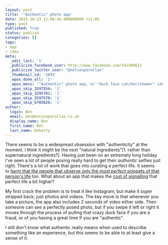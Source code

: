 ```yaml
---
layout: post
title: '"Authentic" photo app'
date: 2015-10-23 12:00:54.000000000 +11:00
type: post
published: true
status: publish
categories: []
tags:
- app
- idea
meta:
  _edit_last: '1'
  _publicize_facebook_user: http://www.facebook.com/541400612
  _publicize_twitter_user: "@notionparallax"
  _thumbnail_id: '2043'
  _wpas_done_all: '1'
  _wpas_mess: '"Authentic" photo app, or "duck face catcher/shamer" idea'
  _wpas_skip_3597554: '1'
  _wpas_skip_3295701: '1'
  _wpas_skip_3597579: '1'
  _wpas_skip_6785826: '1'
author:
  login: Ben
  email: ben@notionparallax.co.uk
  display_name: Ben
  first_name: Ben
  last_name: Doherty
---
```

<p>There seems to be a widespread obsession with "authenticity" at the moment. I think it might be the next "natural ingredients"[1. rather than supernatural ingredients?]. Having just been on an extremely long holiday I've seen a lot of people posing really hard to get their <em>authentic</em> selfies just right. There's a lot of work that goes into curating a perfect life. It seems to <a href="http://waitbutwhy.com/2013/09/why-generation-y-yuppies-are-unhappy.html">harm that the people that observe only the <em>most perfect</em> snippets of that person's life</a> too. What about an app that makes the <a href="http://www.overcomingbias.com/2015/05/what-is-signaling.html">cost of signalling</a> that perfect life a bit higher?</p>
<p>My first crack the problem is to treat it like Instagram, but make it super stripped back; just photos and videos. The key move is that whenever you take a picture, the app also includes 2 seconds of video either side. Then someone can see a perfectly posed photo, but if you swipe it left or right it moves through the process of pulling that crazy duck face if you are a fraud, or of you having a great time if you are "authentic".</p>
<p>I still don't know what authentic really means when used to describe something like an experience, but this seems to be able to at least give a sense of it.</p>
